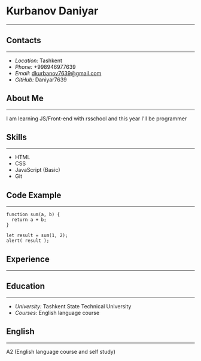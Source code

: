 # Kurbanov Daniyar

---
## Contacts
---

- *Location:* Tashkent 
- *Phone:* +998946977639
- *Email:* dkurbanov7639@gmail.com
- *GitHub:* Daniyar7639

## About Me
------

I am learning JS/Front-end with rsschool and this year I'll be programmer
## Skills
----

- HTML
- CSS
- JavaScript (Basic)
- Git


## Code Example
----

``` 
function sum(a, b) {
  return a + b;
}

let result = sum(1, 2);
alert( result ); 
```

## Experience
----

## Education
-----
- *University:* Tashkent State Technical University
- *Courses:* English language course

## English
-----
A2 (English language course and self study)






 